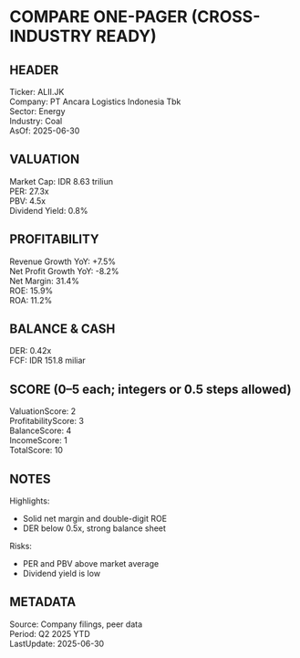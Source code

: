 # COMPARE ONE-PAGER (CROSS-INDUSTRY READY)

## HEADER
Ticker: ALII.JK  
Company: PT Ancara Logistics Indonesia Tbk  
Sector: Energy  
Industry: Coal  
AsOf: 2025-06-30

## VALUATION
Market Cap: IDR 8.63 triliun  
PER: 27.3x  
PBV: 4.5x  
Dividend Yield: 0.8%

## PROFITABILITY
Revenue Growth YoY: +7.5%  
Net Profit Growth YoY: -8.2%  
Net Margin: 31.4%  
ROE: 15.9%  
ROA: 11.2%

## BALANCE & CASH
DER: 0.42x  
FCF: IDR 151.8 miliar

## SCORE (0–5 each; integers or 0.5 steps allowed)
ValuationScore: 2  
ProfitabilityScore: 3  
BalanceScore: 4  
IncomeScore: 1  
TotalScore: 10

## NOTES
Highlights:
- Solid net margin and double-digit ROE
- DER below 0.5x, strong balance sheet

Risks:
- PER and PBV above market average
- Dividend yield is low

## METADATA
Source: Company filings, peer data  
Period: Q2 2025 YTD  
LastUpdate: 2025-06-30